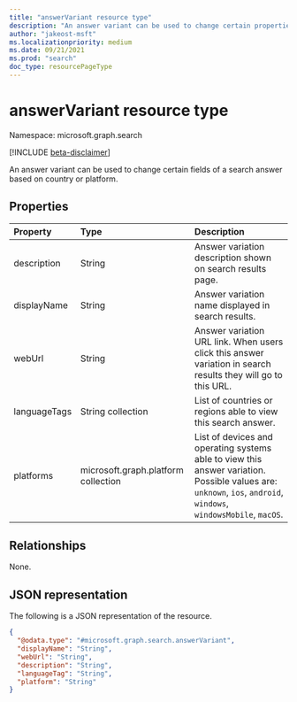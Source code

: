 ```yaml
---
title: "answerVariant resource type"
description: "An answer variant can be used to change certain properties of a search answer based on country or platform."
author: "jakeost-msft"
ms.localizationpriority: medium
ms.date: 09/21/2021
ms.prod: "search"
doc_type: resourcePageType
---
```


# answerVariant resource type

Namespace: microsoft.graph.search

[!INCLUDE [beta-disclaimer](../../includes/beta-disclaimer.md)]

An answer variant can be used to change certain fields of a search answer based on country or platform.

## Properties
|Property|Type|Description|
|:---|:---|:---|
|description|String|Answer variation description shown on search results page.|
|displayName|String|Answer variation name displayed in search results.|
|webUrl|String|Answer variation URL link. When users click this answer variation in search results they will go to this URL.|
|languageTags|String collection|List of countries or regions able to view this search answer.|
|platforms|microsoft.graph.platform collection|List of devices and operating systems able to view this answer variation. Possible values are: `unknown`, `ios`, `android`, `windows`, `windowsMobile`, `macOS`.|


## Relationships
None.

## JSON representation
The following is a JSON representation of the resource.
<!-- {
  "blockType": "resource",
  "@odata.type": "microsoft.graph.search.answerVariant"
}
-->
``` json
{
  "@odata.type": "#microsoft.graph.search.answerVariant",
  "displayName": "String",
  "webUrl": "String",
  "description": "String",
  "languageTag": "String",
  "platform": "String"
}
```

